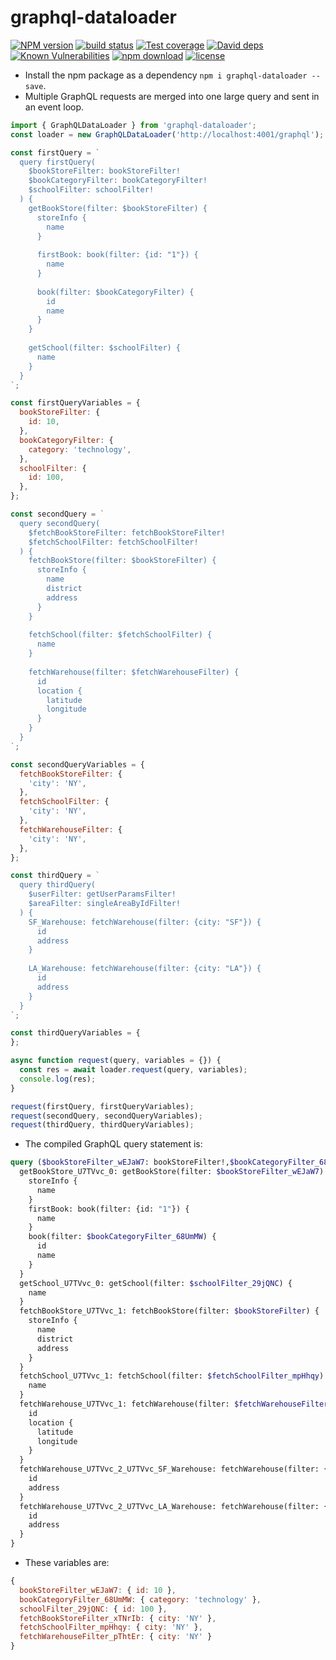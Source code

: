 graphql-dataloader
================================

[![NPM version][npm-image]][npm-url]
[![build status][travis-image]][travis-url]
[![Test coverage][codecov-image]][codecov-url]
[![David deps][david-image]][david-url]
[![Known Vulnerabilities][snyk-image]][snyk-url]
[![npm download][download-image]][download-url]
[![license][license-image]][license-url]

[npm-image]: https://img.shields.io/npm/v/graphql-dataloader.svg?style=flat-square
[npm-url]: https://npmjs.org/package/graphql-dataloader
[travis-image]: https://img.shields.io/travis/BigMaster/graphql-dataloader.svg?style=flat-square
[travis-url]: https://travis-ci.org/BigMaster/graphql-dataloader
[codecov-image]: https://codecov.io/gh/BigMaster/graphql-dataloader/branch/master/graph/badge.svg
[codecov-url]: https://codecov.io/gh/BigMaster/graphql-dataloader
[david-image]: https://img.shields.io/david/BigMaster/graphql-dataloader.svg?style=flat-square
[david-url]: https://david-dm.org/BigMaster/graphql-dataloader
[snyk-image]: https://snyk.io/test/npm/graphql-dataloader/badge.svg?style=flat-square
[snyk-url]: https://snyk.io/test/npm/graphql-dataloader
[download-image]: https://img.shields.io/npm/dm/graphql-dataloader.svg?style=flat-square
[download-url]: https://npmjs.org/package/graphql-dataloader
[license-image]: https://img.shields.io/badge/License-MIT-yellow.svg
[license-url]: https://opensource.org/licenses/MIT

* Install the npm package as a dependency `npm i graphql-dataloader --save`.
* Multiple GraphQL requests are merged into one large query and sent in an event loop.

```js
import { GraphQLDataLoader } from 'graphql-dataloader';
const loader = new GraphQLDataLoader('http://localhost:4001/graphql');

const firstQuery = `
  query firstQuery(
    $bookStoreFilter: bookStoreFilter!
    $bookCategoryFilter: bookCategoryFilter!
    $schoolFilter: schoolFilter!
  ) { 
    getBookStore(filter: $bookStoreFilter) {
      storeInfo {
        name
      }
      
      firstBook: book(filter: {id: "1"}) {
        name
      }
      
      book(filter: $bookCategoryFilter) {
        id
        name
      }
    }
    
    getSchool(filter: $schoolFilter) {
      name  
    }
  }
`;

const firstQueryVariables = {
  bookStoreFilter: {
    id: 10,
  },
  bookCategoryFilter: {
    category: 'technology',
  },
  schoolFilter: {
    id: 100,
  },
};

const secondQuery = `
  query secondQuery(
    $fetchBookStoreFilter: fetchBookStoreFilter!
    $fetchSchoolFilter: fetchSchoolFilter!
  ) {
    fetchBookStore(filter: $bookStoreFilter) {
      storeInfo {
        name
        district
        address
      }
    }
    
    fetchSchool(filter: $fetchSchoolFilter) {
      name  
    }
    
    fetchWarehouse(filter: $fetchWarehouseFilter) {
      id
      location {
        latitude
        longitude
      }
    }
  }
`;

const secondQueryVariables = {
  fetchBookStoreFilter: {
    'city': 'NY',
  },
  fetchSchoolFilter: {
    'city': 'NY',
  },
  fetchWarehouseFilter: {
    'city': 'NY',
  },
};

const thirdQuery = `
  query thirdQuery(
    $userFilter: getUserParamsFilter!
    $areaFilter: singleAreaByIdFilter!
  ) {
    SF_Warehouse: fetchWarehouse(filter: {city: "SF"}) {
      id
      address
    }
    
    LA_Warehouse: fetchWarehouse(filter: {city: "LA"}) {
      id
      address
    }
  }
`;

const thirdQueryVariables = {
};

async function request(query, variables = {}) {
  const res = await loader.request(query, variables);
  console.log(res);
}

request(firstQuery, firstQueryVariables);
request(secondQuery, secondQueryVariables);
request(thirdQuery, thirdQueryVariables);
```

* The compiled GraphQL query statement is:

```graphql
query ($bookStoreFilter_wEJaW7: bookStoreFilter!,$bookCategoryFilter_68UmMW: bookCategoryFilter!,$schoolFilter_29jQNC: schoolFilter!, $fetchBookStoreFilter_xTNrIb: fetchBookStoreFilter!,$fetchSchoolFilter_mpHhqy: fetchSchoolFilter!, ) {
  getBookStore_U7TVvc_0: getBookStore(filter: $bookStoreFilter_wEJaW7) {
    storeInfo {
      name
    }
    firstBook: book(filter: {id: "1"}) {
      name
    }
    book(filter: $bookCategoryFilter_68UmMW) {
      id
      name
    }
  }
  getSchool_U7TVvc_0: getSchool(filter: $schoolFilter_29jQNC) {
    name
  }
  fetchBookStore_U7TVvc_1: fetchBookStore(filter: $bookStoreFilter) {
    storeInfo {
      name
      district
      address
    }
  }
  fetchSchool_U7TVvc_1: fetchSchool(filter: $fetchSchoolFilter_mpHhqy) {
    name
  }
  fetchWarehouse_U7TVvc_1: fetchWarehouse(filter: $fetchWarehouseFilter_pThtEr) {
    id
    location {
      latitude
      longitude
    }
  }
  fetchWarehouse_U7TVvc_2_U7TVvc_SF_Warehouse: fetchWarehouse(filter: {city: "SF"}) {
    id
    address
  }
  fetchWarehouse_U7TVvc_2_U7TVvc_LA_Warehouse: fetchWarehouse(filter: {city: "LA"}) {
    id
    address
  }
}
```

* These variables are:
```js
{
  bookStoreFilter_wEJaW7: { id: 10 },
  bookCategoryFilter_68UmMW: { category: 'technology' },
  schoolFilter_29jQNC: { id: 100 },
  fetchBookStoreFilter_xTNrIb: { city: 'NY' },
  fetchSchoolFilter_mpHhqy: { city: 'NY' },
  fetchWarehouseFilter_pThtEr: { city: 'NY' }
}
```
